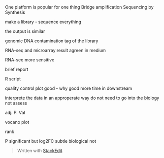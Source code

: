 One platform is popular for one thing
Bridge amplification 
Sequencing by Synthesis

make a library - sequence everything

the output is similar

genomic DNA contamination
tag of the library

RNA-seq and microarray result agreen in medium

RNA-seq more sensitive

brief report

R script

quality control plot
good - why good more time in downstream

interprete the data in an approperate way
do not need to go into the biology not assess 

adj. P. Val

vocano plot 

rank

P significant but log2FC subtle biological not 
> Written with [StackEdit](https://stackedit.io/).
<!--stackedit_data:
eyJoaXN0b3J5IjpbLTkyMzA4ODE1NywtMTg3OTM5NTkxOCwxMD
g0NzA3OTQ1LC0xNDY4MjgzNDMxLC0zMzkzOTk1NjcsLTg0Mzcy
NjY3NiwtMzM3MTc4NDgxLDIwMzU2NjgxNTcsNzMwOTk4MTE2XX
0=
-->